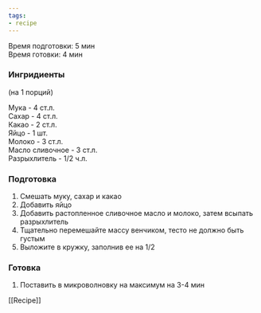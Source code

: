 ```yaml
---
tags:
- recipe
---
```


Время подготовки: 5 мин  
Время готовки: 4 мин

### Ингридиенты

(на 1 порций)

Мука - 4 ст.л.  
Сахар - 4 ст.л.  
Какао - 2 ст.л.  
Яйцо - 1 шт.  
Молоко - 3 ст.л.  
Масло сливочное - 3 ст.л.  
Разрыхлитель - 1/2 ч.л.

### Подготовка

1. Смешать муку, сахар и какао
1. Добавить яйцо
1. Добавить растопленное сливочное масло и молоко, затем всыпать разрыхлитель
1. Тщательно перемешайте массу венчиком, тесто не должно быть густым
1. Выложите в кружку, заполнив ее на 1/2

### Готовка

1. Поставить в микроволновку на максимум на 3-4 мин

[[Recipe]]
